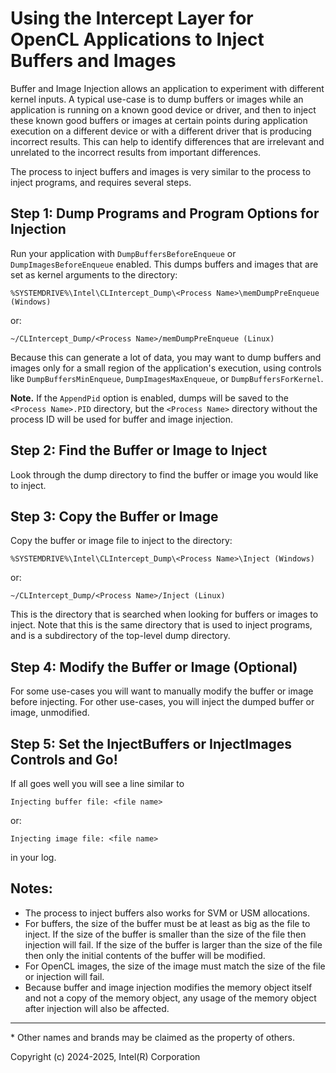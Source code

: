# Using the Intercept Layer for OpenCL Applications to Inject Buffers and Images

Buffer and Image Injection allows an application to experiment with different kernel inputs.
A typical use-case is to dump buffers or images while an application is running on a known good device or driver, and then to inject these known good buffers or images at certain points during application execution on a different device or with a different driver that is producing incorrect results.
This can help to identify differences that are irrelevant and unrelated to the incorrect results from important differences.

The process to inject buffers and images is very similar to the process to inject programs, and requires several steps.

## Step 1: Dump Programs and Program Options for Injection

Run your application with `DumpBuffersBeforeEnqueue` or `DumpImagesBeforeEnqueue` enabled. This dumps buffers and images that are set as kernel arguments to the directory:

    %SYSTEMDRIVE%\Intel\CLIntercept_Dump\<Process Name>\memDumpPreEnqueue (Windows)

or:

    ~/CLIntercept_Dump/<Process Name>/memDumpPreEnqueue (Linux)

Because this can generate a lot of data, you may want to dump buffers and images only for a small region of the application's execution, using controls like `DumpBuffersMinEnqueue`, `DumpImagesMaxEnqueue`, or `DumpBuffersForKernel`.

**Note.** If the `AppendPid` option is enabled, dumps will be saved to the `<Process Name>.PID` directory, but the `<Process Name>` directory without the process ID will be used for buffer and image injection.

## Step 2: Find the Buffer or Image to Inject

Look through the dump directory to find the buffer or image you would like to inject.

## Step 3: Copy the Buffer or Image

Copy the buffer or image file to inject to the directory:

    %SYSTEMDRIVE%\Intel\CLIntercept_Dump\<Process Name>\Inject (Windows)

or:

    ~/CLIntercept_Dump/<Process Name>/Inject (Linux)

This is the directory that is searched when looking for buffers or images to inject.
Note that this is the same directory that is used to inject programs, and is a subdirectory of the top-level dump directory.

## Step 4: Modify the Buffer or Image (Optional)

For some use-cases you will want to manually modify the buffer or image before injecting.
For other use-cases, you will inject the dumped buffer or image, unmodified.

## Step 5: Set the InjectBuffers or InjectImages Controls and Go!

If all goes well you will see a line similar to

    Injecting buffer file: <file name>

or:

    Injecting image file: <file name>

in your log.

## Notes:

* The process to inject buffers also works for SVM or USM allocations.
* For buffers, the size of the buffer must be at least as big as the file to inject.
If the size of the buffer is smaller than the size of the file then injection will fail.
If the size of the buffer is larger than the size of the file then only the initial contents of the buffer will be modified.
* For OpenCL images, the size of the image must match the size of the file or injection will fail.
* Because buffer and image injection modifies the memory object itself and not a copy of the memory object, any usage of the memory object after injection will also be affected.

---

\* Other names and brands may be claimed as the property of others.

Copyright (c) 2024-2025, Intel(R) Corporation
